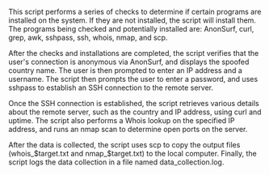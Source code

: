 This script performs a series of checks to determine if certain programs are installed on the system. If they are not installed, the script will install them. The programs being checked and potentially installed are: AnonSurf, curl, grep, awk, sshpass, ssh, whois, nmap, and scp.

After the checks and installations are completed, the script verifies that the user's connection is anonymous via AnonSurf, and displays the spoofed country name. The user is then prompted to enter an IP address and a username. The script then prompts the user to enter a password, and uses sshpass to establish an SSH connection to the remote server.

Once the SSH connection is established, the script retrieves various details about the remote server, such as the country and IP address, using curl and uptime. The script also performs a Whois lookup on the specified IP address, and runs an nmap scan to determine open ports on the server.

After the data is collected, the script uses scp to copy the output files (whois_$target.txt and nmap_$target.txt) to the local computer. Finally, the script logs the data collection in a file named data_collection.log.
